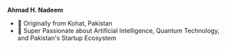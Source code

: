 **Ahmad H. Nadeem**
- 👋 Originally from Kohat, Pakistan
- 🔭 Super Passionate about Artificial Intelligence, Quantum Technology, and Pakistan's Startup Ecosystem

<!--
ahmadhnadeem/ahmadhnadeem is a ✨ special ✨ repository because its `README.md` (this file) appears on your GitHub profile.
You can click the Preview link to take a look at your changes.
--->
